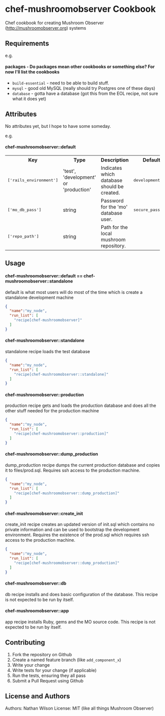 chef-mushroomobserver Cookbook
=========================

Chef cookbook for creating Mushroom Observer (http://mushroomobserver.org) systems

Requirements
------------

e.g.
#### packages - Do packages mean other cookbooks or something else?  For now I'll list the cookbooks
- `build-essential` - need to be able to build stuff.
- `mysql` - good old MySQL (really should try Postgres one of these days)
- `database` - gotta have a database (got this from the EOL recipe, not sure what it does yet)

Attributes
----------
No attributes yet, but I hope to have some someday.

e.g.
#### chef-mushroomobserver::default
<table>
  <tr>
    <th>Key</th>
    <th>Type</th>
    <th>Description</th>
    <th>Default</th>
  </tr>
  <tr>
    <td><tt>['rails_environment']</tt></td>
    <td>'test', 'development' or 'production'</td>
    <td>Indicates which database should be created.</td>
    <td><tt>development</tt></td>
  </tr>
  <tr>
    <td><tt>['mo_db_pass']</tt></td>
    <td>string</td>
    <td>Password for the 'mo' database user.</td>
    <td><tt>secure_password</tt></td>
  </tr>
  <tr>
    <td><tt>['repo_path']</tt></td>
    <td>string</td>
    <td>Path for the local mushroom repository.</td>
    <td></td>
  </tr>
</table>

Usage
-----

#### chef-mushroomobserver::default == chef-mushroomobserver::standalone

default is what most users will do most of the time which is create a standalone development machine

```json
{
  "name":"my_node",
  "run_list": [
    "recipe[chef-mushroomobserver]"
  ]
}
```

#### chef-mushroomobserver::standalone

standalone recipe loads the test database

```json
{
  "name":"my_node",
  "run_list": [
    "recipe[chef-mushroomobserver::standalone]"
  ]
}
```

#### chef-mushroomobserver::production

production recipe gets and loads the production database and does all the other stuff needed for the production machine

```json
{
  "name":"my_node",
  "run_list": [
    "recipe[chef-mushroomobserver::production]"
  ]
}
```

#### chef-mushroomobserver::dump_production

dump_production recipe dumps the current production database and copies it to files/prod.sql.
Requires ssh access to the production machine.

```json
{
  "name":"my_node",
  "run_list": [
    "recipe[chef-mushroomobserver::dump_production]"
  ]
}
```

#### chef-mushroomobserver::create_init

create_init recipe creates an updated version of init.sql which contains no private information and can be used to
bootstrap the development environment.  Requires the existence of the prod.sql which requires ssh access to the
production machine.

```json
{
  "name":"my_node",
  "run_list": [
    "recipe[chef-mushroomobserver::dump_production]"
  ]
}
```

#### chef-mushroomobserver::db

db recipe installs and does basic configuration of the database.
This recipe is not expected to be run by itself.

#### chef-mushroomobserver::app

app recipe installs Ruby, gems and the MO source code.
This recipe is not expected to be run by itself.

Contributing
------------
1. Fork the repository on Github
2. Create a named feature branch (like `add_component_x`)
3. Write your change
4. Write tests for your change (if applicable)
5. Run the tests, ensuring they all pass
6. Submit a Pull Request using Github

License and Authors
-------------------
Authors: Nathan Wilson
License: MIT (like all things Mushroom Observer)
